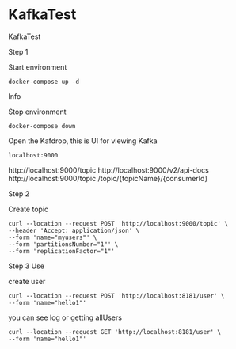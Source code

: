 # KafkaTest
KafkaTest


Step 1

Start environment

``docker-compose up -d``


Info

Stop environment

``docker-compose down``


Open the Kafdrop, this is UI for viewing Kafka

``localhost:9000``


http://localhost:9000/topic
http://localhost:9000/v2/api-docs
http://localhost:9000/topic
/topic/{topicName}/{consumerId}

Step 2

Create topic

````
curl --location --request POST 'http://localhost:9000/topic' \
--header 'Accept: application/json' \
--form 'name="myusers"' \
--form 'partitionsNumber="1"' \
--form 'replicationFactor="1"'
````

Step 3 Use

create user

```
curl --location --request POST 'http://localhost:8181/user' \
--form 'name="hello1"'
```
you can see log or getting allUsers

```
curl --location --request GET 'http://localhost:8181/user' \
--form 'name="hello1"'
```
